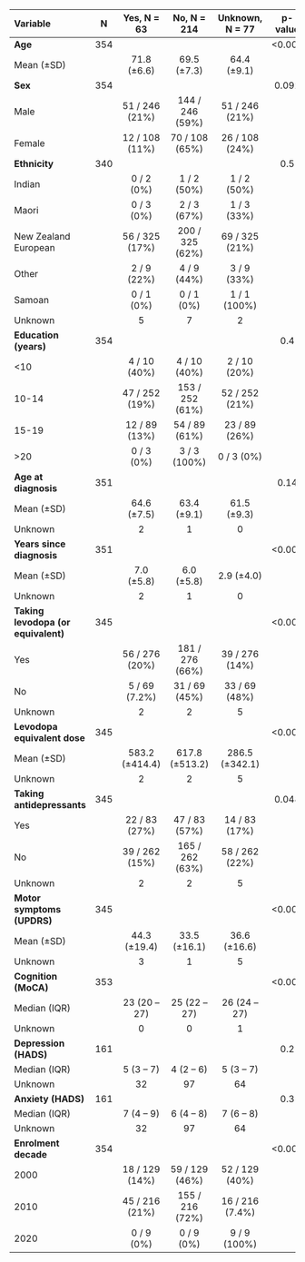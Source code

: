 |**Variable**                        | **N** | **Yes**, N = 63 | **No**, N = 214 | **Unknown**, N = 77 | **p-value** |
|:-----------------------------------|:-----:|:---------------:|:---------------:|:-------------------:|:-----------:|
|__Age__                             |  354  |                 |                 |                     |   <0.001    |
|Mean (±SD)                          |       |   71.8 (±6.6)   |   69.5 (±7.3)   |     64.4 (±9.1)     |             |
|__Sex__                             |  354  |                 |                 |                     |    0.092    |
|Male                                |       | 51 / 246 (21%)  | 144 / 246 (59%) |   51 / 246 (21%)    |             |
|Female                              |       | 12 / 108 (11%)  | 70 / 108 (65%)  |   26 / 108 (24%)    |             |
|__Ethnicity__                       |  340  |                 |                 |                     |     0.5     |
|Indian                              |       |   0 / 2 (0%)    |   1 / 2 (50%)   |     1 / 2 (50%)     |             |
|Maori                               |       |   0 / 3 (0%)    |   2 / 3 (67%)   |     1 / 3 (33%)     |             |
|New Zealand European                |       | 56 / 325 (17%)  | 200 / 325 (62%) |   69 / 325 (21%)    |             |
|Other                               |       |   2 / 9 (22%)   |   4 / 9 (44%)   |     3 / 9 (33%)     |             |
|Samoan                              |       |   0 / 1 (0%)    |   0 / 1 (0%)    |    1 / 1 (100%)     |             |
|Unknown                             |       |        5        |        7        |          2          |             |
|__Education (years)__               |  354  |                 |                 |                     |     0.4     |
|<10                                 |       |  4 / 10 (40%)   |  4 / 10 (40%)   |    2 / 10 (20%)     |             |
|10-14                               |       | 47 / 252 (19%)  | 153 / 252 (61%) |   52 / 252 (21%)    |             |
|15-19                               |       |  12 / 89 (13%)  |  54 / 89 (61%)  |    23 / 89 (26%)    |             |
|>20                                 |       |   0 / 3 (0%)    |  3 / 3 (100%)   |     0 / 3 (0%)      |             |
|__Age at diagnosis__                |  351  |                 |                 |                     |    0.14     |
|Mean (±SD)                          |       |   64.6 (±7.5)   |   63.4 (±9.1)   |     61.5 (±9.3)     |             |
|Unknown                             |       |        2        |        1        |          0          |             |
|__Years since diagnosis__           |  351  |                 |                 |                     |   <0.001    |
|Mean (±SD)                          |       |   7.0 (±5.8)    |   6.0 (±5.8)    |     2.9 (±4.0)      |             |
|Unknown                             |       |        2        |        1        |          0          |             |
|__Taking levodopa (or equivalent)__ |  345  |                 |                 |                     |   <0.001    |
|Yes                                 |       | 56 / 276 (20%)  | 181 / 276 (66%) |   39 / 276 (14%)    |             |
|No                                  |       |  5 / 69 (7.2%)  |  31 / 69 (45%)  |    33 / 69 (48%)    |             |
|Unknown                             |       |        2        |        2        |          5          |             |
|__Levodopa equivalent dose__        |  345  |                 |                 |                     |   <0.001    |
|Mean (±SD)                          |       | 583.2 (±414.4)  | 617.8 (±513.2)  |   286.5 (±342.1)    |             |
|Unknown                             |       |        2        |        2        |          5          |             |
|__Taking antidepressants__          |  345  |                 |                 |                     |    0.048    |
|Yes                                 |       |  22 / 83 (27%)  |  47 / 83 (57%)  |    14 / 83 (17%)    |             |
|No                                  |       | 39 / 262 (15%)  | 165 / 262 (63%) |   58 / 262 (22%)    |             |
|Unknown                             |       |        2        |        2        |          5          |             |
|__Motor symptoms (UPDRS)__          |  345  |                 |                 |                     |   <0.001    |
|Mean (±SD)                          |       |  44.3 (±19.4)   |  33.5 (±16.1)   |    36.6 (±16.6)     |             |
|Unknown                             |       |        3        |        1        |          5          |             |
|__Cognition (MoCA)__                |  353  |                 |                 |                     |   <0.001    |
|Median (IQR)                        |       |  23 (20 – 27)   |  25 (22 – 27)   |    26 (24 – 27)     |             |
|Unknown                             |       |        0        |        0        |          1          |             |
|__Depression (HADS)__               |  161  |                 |                 |                     |     0.2     |
|Median (IQR)                        |       |    5 (3 – 7)    |    4 (2 – 6)    |      5 (3 – 7)      |             |
|Unknown                             |       |       32        |       97        |         64          |             |
|__Anxiety (HADS)__                  |  161  |                 |                 |                     |     0.3     |
|Median (IQR)                        |       |    7 (4 – 9)    |    6 (4 – 8)    |      7 (6 – 8)      |             |
|Unknown                             |       |       32        |       97        |         64          |             |
|__Enrolment decade__                |  354  |                 |                 |                     |   <0.001    |
|2000                                |       | 18 / 129 (14%)  | 59 / 129 (46%)  |   52 / 129 (40%)    |             |
|2010                                |       | 45 / 216 (21%)  | 155 / 216 (72%) |   16 / 216 (7.4%)   |             |
|2020                                |       |   0 / 9 (0%)    |   0 / 9 (0%)    |    9 / 9 (100%)     |             |
